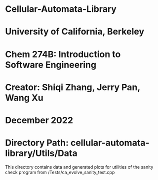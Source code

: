 # Cellular-Automata-Library
# University of California, Berkeley
# Chem 274B: Introduction to Software Engineering
# Creator: Shiqi Zhang, Jerry Pan, Wang Xu
# December 2022
# Directory Path: cellular-automata-library/Utils/Data

This directory contains data and generated plots for utilities
of the sanity check program from /Tests/ca_evolve_sanity_test.cpp